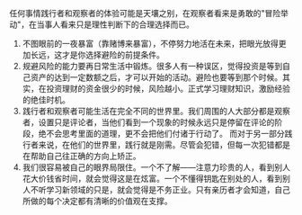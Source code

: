 任何事情践行者和观察者的体验可能是天壤之别，在观察者看来是勇敢的"冒险举动"，在当事人看来只是理性判断下的合理选择而已。

1. 不图眼前的一夜暴富（靠赌博来暴富），不停努力地活在未来，把眼光放得更加长远，这才是你选择避险的前提条件。
2. 规避风险的能力要再日常生活中锻炼。很多人有一种误区，觉得投资是等到自己资产的达到一定数额之后，才可以开始的活动。避险也要等到那个时候。其实，在投资理财的资金很少的时候，风险越小。正式学习理财知识，激励经验的绝佳时机。
3. 践行者和观察者可能生活在完全不同的世界里。我们周围的人大部分都是观察者，设置只是评论者，当他们看到一个现象的时候永远只是停留在评论的阶段，绝不会思考里面的道理，更不会把他们付诸于行动了。
而对于另一部分践行者来说，在他们的世界里，践行就是刚需。尽管会犯错，但每一次犯错都是在帮助自己往正确的方向上矫正。
4. 我们很容易被自己的眼界局限住。一个不了解——注意力珍贵的人，看到别人花大价钱省时间，就会觉得这是在炫富。一个不懂得钥匙在别处的人，看到别人不听学习新领域的只是，就会觉得是不务正业。只有亲历者才会知道，自己所做的每个决定都有清晰的价值观在支撑。


